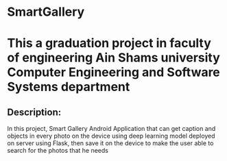 # SmartGallery

# **This a graduation project in faculty of engineering Ain Shams university Computer Engineering and Software Systems department**

## **Description:**

In this project, Smart Gallery Android Application that can get caption and objects in every photo on the device using deep learning model deployed on server using Flask, then save it on the device to make the user able to search for the photos that he needs

